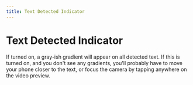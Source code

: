 ```yaml
---
title: Text Detected Indicator
---
```


# Text Detected Indicator

If turned on, a gray-ish gradient will appear on all detected text. If this is turned on, and you don't see any gradients, you'll probably have to move your phone closer to the text, or focus the camera by tapping anywhere on the video preview.
